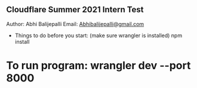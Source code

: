 ## Cloudflare Summer 2021 Intern Test
Author: Abhi Balijepalli
Email: Abhibalijepalli@gmail.com
- Things to do before you start:
(make sure wrangler is installed)
npm install

# To run program: wrangler dev --port 8000